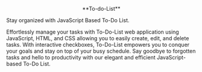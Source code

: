 <p align="center" width="100%">
    **To-do-List**
</p>
Stay organized with JavaScript Based To-Do List.


Effortlessly manage your tasks with To-Do-List web application using JavaScript, HTML, and CSS allowing you to easily create, edit, and delete tasks. With interactive checkboxes, To-Do-List empowers you to conquer your goals and stay on top of your busy schedule. Say goodbye to forgotten tasks and hello to productivity with our elegant and efficient JavaScript-based To-Do List.
